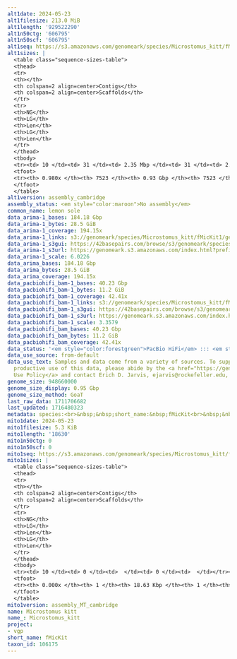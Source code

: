 ```yaml
---
alt1date: 2024-05-23
alt1filesize: 213.0 MiB
alt1length: '929522290'
alt1n50ctg: '606795'
alt1n50scf: '606795'
alt1seq: https://s3.amazonaws.com/genomeark/species/Microstomus_kitt/fMicKit1/assembly_cambridge/fMicKit1.alt.asm.20240523.fasta.gz
alt1sizes: |
  <table class="sequence-sizes-table">
  <thead>
  <tr>
  <th></th>
  <th colspan=2 align=center>Contigs</th>
  <th colspan=2 align=center>Scaffolds</th>
  </tr>
  <tr>
  <th>NG</th>
  <th>LG</th>
  <th>Len</th>
  <th>LG</th>
  <th>Len</th>
  </tr>
  </thead>
  <tbody>
  <tr><td> 10 </td><td> 31 </td><td> 2.35 Mbp </td><td> 31 </td><td> 2.35 Mbp </td></tr><tr><td> 20 </td><td> 78 </td><td> 1.69 Mbp </td><td> 78 </td><td> 1.69 Mbp </td></tr><tr><td> 30 </td><td> 146 </td><td> 1.18 Mbp </td><td> 146 </td><td> 1.18 Mbp </td></tr><tr><td> 40 </td><td> 242 </td><td> 0.84 Mbp </td><td> 242 </td><td> 0.84 Mbp </td></tr><tr style="background-color:#cccccc;"><td> 50 </td><td> 375 </td><td> 0.61 Mbp </td><td> 375 </td><td> 0.61 Mbp </td></tr><tr><td> 60 </td><td> 573 </td><td> 386.65 Kbp </td><td> 573 </td><td> 386.65 Kbp </td></tr><tr><td> 70 </td><td> 894 </td><td> 221.37 Kbp </td><td> 894 </td><td> 221.37 Kbp </td></tr><tr><td> 80 </td><td> 1520 </td><td> 99.23 Kbp </td><td> 1520 </td><td> 99.23 Kbp </td></tr><tr><td> 90 </td><td> 3357 </td><td> 30.76 Kbp </td><td> 3357 </td><td> 30.76 Kbp </td></tr><tr><td> 100 </td><td> 0 </td><td>  </td><td> 0 </td><td>  </td></tr></tbody>
  <tfoot>
  <tr><th> 0.980x </th><th> 7523 </th><th> 0.93 Gbp </th><th> 7523 </th><th> 0.93 Gbp </th></tr>
  </tfoot>
  </table>
alt1version: assembly_cambridge
assembly_status: <em style="color:maroon">No assembly</em>
common_name: lemon sole
data_arima-1_bases: 184.18 Gbp
data_arima-1_bytes: 28.5 GiB
data_arima-1_coverage: 194.15x
data_arima-1_links: s3://genomeark/species/Microstomus_kitt/fMicKit1/genomic_data/arima/<br>
data_arima-1_s3gui: https://42basepairs.com/browse/s3/genomeark/species/Microstomus_kitt/fMicKit1/genomic_data/arima/
data_arima-1_s3url: https://genomeark.s3.amazonaws.com/index.html?prefix=species/Microstomus_kitt/fMicKit1/genomic_data/arima/
data_arima-1_scale: 6.0226
data_arima_bases: 184.18 Gbp
data_arima_bytes: 28.5 GiB
data_arima_coverage: 194.15x
data_pacbiohifi_bam-1_bases: 40.23 Gbp
data_pacbiohifi_bam-1_bytes: 11.2 GiB
data_pacbiohifi_bam-1_coverage: 42.41x
data_pacbiohifi_bam-1_links: s3://genomeark/species/Microstomus_kitt/fMicKit1/genomic_data/pacbio_hifi/<br>
data_pacbiohifi_bam-1_s3gui: https://42basepairs.com/browse/s3/genomeark/species/Microstomus_kitt/fMicKit1/genomic_data/pacbio_hifi/
data_pacbiohifi_bam-1_s3url: https://genomeark.s3.amazonaws.com/index.html?prefix=species/Microstomus_kitt/fMicKit1/genomic_data/pacbio_hifi/
data_pacbiohifi_bam-1_scale: 3.3579
data_pacbiohifi_bam_bases: 40.23 Gbp
data_pacbiohifi_bam_bytes: 11.2 GiB
data_pacbiohifi_bam_coverage: 42.41x
data_status: '<em style="color:forestgreen">PacBio HiFi</em> ::: <em style="color:forestgreen">Arima</em>'
data_use_source: from-default
data_use_text: Samples and data come from a variety of sources. To support fair and
  productive use of this data, please abide by the <a href="https://genome10k.soe.ucsc.edu/data-use-policies/">Data
  Use Policy</a> and contact Erich D. Jarvis, ejarvis@rockefeller.edu, with any questions.
genome_size: 948660000
genome_size_display: 0.95 Gbp
genome_size_method: GoaT
last_raw_data: 1711706682
last_updated: 1716480323
metadata: species:<br>&nbsp;&nbsp;short_name:&nbsp;fMicKit<br>&nbsp;&nbsp;name:&nbsp;Microstomus&nbsp;kitt<br>&nbsp;&nbsp;taxon_id:&nbsp;106175<br>&nbsp;&nbsp;common_name:&nbsp;lemon&nbsp;sole<br>&nbsp;&nbsp;order:<br>&nbsp;&nbsp;&nbsp;&nbsp;name:&nbsp;Pleuronectiformes<br>&nbsp;&nbsp;family:<br>&nbsp;&nbsp;&nbsp;&nbsp;name:&nbsp;Pleuronectidae<br>&nbsp;&nbsp;individuals:<br>&nbsp;&nbsp;&nbsp;&nbsp;-&nbsp;short_name:&nbsp;fMicKit1<br>&nbsp;&nbsp;&nbsp;&nbsp;&nbsp;&nbsp;biosample_id:&nbsp;SAMEA114298639<br>&nbsp;&nbsp;&nbsp;&nbsp;&nbsp;&nbsp;sex:<br>&nbsp;&nbsp;genome_size:&nbsp;948660000<br>&nbsp;&nbsp;genome_size_method:&nbsp;GoaT<br>&nbsp;&nbsp;project:&nbsp;[&nbsp;vgp&nbsp;]<br>
mito1date: 2024-05-23
mito1filesize: 5.3 KiB
mito1length: '18630'
mito1n50ctg: 0
mito1n50scf: 0
mito1seq: https://s3.amazonaws.com/genomeark/species/Microstomus_kitt/fMicKit1/assembly_MT_cambridge/fMicKit1.MT.20240523.fasta.gz
mito1sizes: |
  <table class="sequence-sizes-table">
  <thead>
  <tr>
  <th></th>
  <th colspan=2 align=center>Contigs</th>
  <th colspan=2 align=center>Scaffolds</th>
  </tr>
  <tr>
  <th>NG</th>
  <th>LG</th>
  <th>Len</th>
  <th>LG</th>
  <th>Len</th>
  </tr>
  </thead>
  <tbody>
  <tr><td> 10 </td><td> 0 </td><td>  </td><td> 0 </td><td>  </td></tr><tr><td> 20 </td><td> 0 </td><td>  </td><td> 0 </td><td>  </td></tr><tr><td> 30 </td><td> 0 </td><td>  </td><td> 0 </td><td>  </td></tr><tr><td> 40 </td><td> 0 </td><td>  </td><td> 0 </td><td>  </td></tr><tr style="background-color:#cccccc;"><td> 50 </td><td> 0 </td><td style="background-color:#ff8888;">  </td><td> 0 </td><td style="background-color:#ff8888;">  </td></tr><tr><td> 60 </td><td> 0 </td><td>  </td><td> 0 </td><td>  </td></tr><tr><td> 70 </td><td> 0 </td><td>  </td><td> 0 </td><td>  </td></tr><tr><td> 80 </td><td> 0 </td><td>  </td><td> 0 </td><td>  </td></tr><tr><td> 90 </td><td> 0 </td><td>  </td><td> 0 </td><td>  </td></tr><tr><td> 100 </td><td> 0 </td><td>  </td><td> 0 </td><td>  </td></tr></tbody>
  <tfoot>
  <tr><th> 0.000x </th><th> 1 </th><th> 18.63 Kbp </th><th> 1 </th><th> 18.63 Kbp </th></tr>
  </tfoot>
  </table>
mito1version: assembly_MT_cambridge
name: Microstomus kitt
name_: Microstomus_kitt
project:
- vgp
short_name: fMicKit
taxon_id: 106175
---
```


